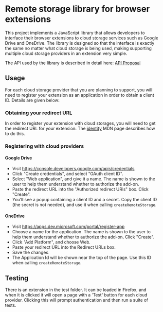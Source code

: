 # Remote storage library for browser extensions
This project implements a JavaScript library that allows developers to interface their browser extensions to cloud storage services such as Google Drive and OneDrive. The library is designed so that the interface is exactly the same no matter what cloud storage is being used, making supporting multiple cloud storage providers in an extension very simple.

The API used by the library is described in detail here:
[API Proposal](/doc/API_proposal.md)

## Usage
For each cloud storage provider that you are planning to support, you will need to register your extension as an application in order to obtain a client ID. Details are given below:
### Obtaining your redirect URL
In order to register your extension with cloud storages, you will need to get the redirect URL for your extension. The [identity](https://developer.mozilla.org/en-US/docs/Mozilla/Add-ons/WebExtensions/API/identity#Getting_the_redirect_URL) MDN page describes how to do this.
### Registering with cloud providers
#### Google Drive
- Visit https://console.developers.google.com/apis/credentials
- Click "Create credentials", and select "OAuth client ID".
- Select "Web application", and give it a name. The name is shown to the user to help them understand whether to authorize the add-on.
- Paste the redirect URL into the "Authorized redirect URIs" box.
Click "Create".
- You'll see a popup containing a client ID and a secret. Copy the client ID (the secret is not needed), and use it when calling `createRemoteStorage`.
#### OneDrive
- Visit https://apps.dev.microsoft.com/portal/register-app
- Choose a name for the application. The name is shown to the user to help them understand whether to authorize the add-on. Click "Create".
- Click "Add Platform", and choose Web.
- Paste your redirect URL into the Redirect URLs box.
- Save the changes.
- The Application Id will be shown near the top of the page. Use this ID when calling `createRemoteStorage`.

## Testing
There is an extension in the test folder. It can be loaded in Firefox, and when 
it is clicked it will open a page with a 'Test' button for each cloud provider.
Clicking this will prompt authentication and then run a suite of tests.
